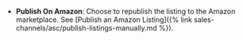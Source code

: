 
- **Publish On Amazon**: Choose to republish the listing to the Amazon marketplace. See [Publish an Amazon Listing]({% link sales-channels/asc/publish-listings-manually.md %}).

